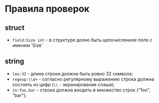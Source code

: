 # Правила проверок

## struct
- `field:Size int` - в структуре долно быть целочисленное поле с именем 'Size'

## string
- `len:32` - длина строки должна быть ровно 32 символа;
- `regexp:\\d+` - согласно регулярному выражению строка должна состоять из цифр (`\\` - экранирование слэша);
- `in:foo,bar` - строка должна входить в множество строк {"foo", "bar"}.
